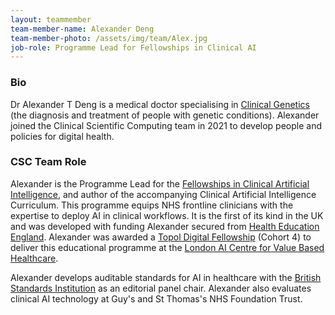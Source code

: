 ```yaml
---
layout: teammember
team-member-name: Alexander Deng
team-member-photo: /assets/img/team/Alex.jpg
job-role: Programme Lead for Fellowships in Clinical AI
---
```


### Bio
Dr Alexander T Deng is a medical doctor specialising in [Clinical Genetics](https://www.clingensoc.org/about-us/what-is-clinical-genetics/) (the diagnosis and treatment of people with genetic conditions). Alexander joined the Clinical Scientific Computing team in 2021 to develop people and policies for digital health.

### CSC Team Role
Alexander is the Programme Lead for the [Fellowships in Clinical Artificial Intelligence](https://aicentre.co.uk/fellowships), and author of the accompanying Clinical Artificial Intelligence Curriculum. This programme equips NHS frontline clinicians with the expertise to deploy AI in clinical workflows. It is the first of its kind in the UK and was developed with funding Alexander secured from [Health Education England](https://www.hee.nhs.uk/our-work/postgraduate-medical-dental-education). Alexander was awarded a [Topol Digital Fellowship](https://topol.hee.nhs.uk/digital-fellowships/) (Cohort 4) to deliver this educational programme at the [London AI Centre for Value Based Healthcare](https://aicentre.co.uk/).

Alexander develops auditable standards for AI in healthcare with the [British Standards Institution](https://standardsdevelopment.bsigroup.com/) as an editorial panel chair. Alexander also evaluates clinical AI technology at Guy's and St Thomas's NHS Foundation Trust.
